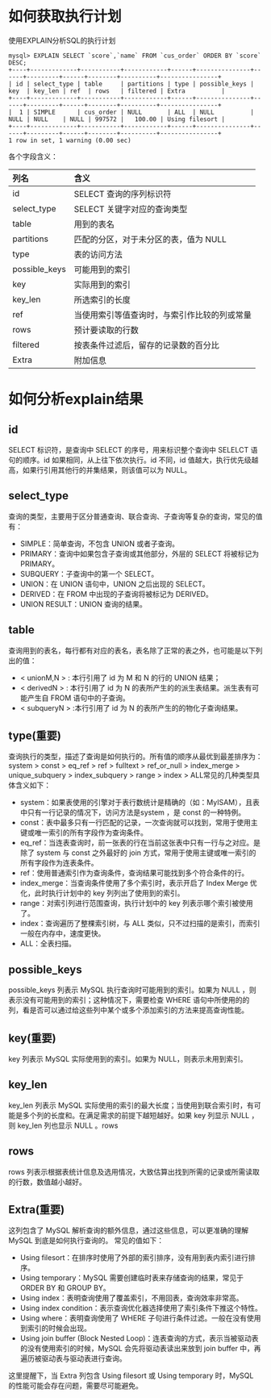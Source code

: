 # 如何获取执行计划

使用EXPLAIN分析SQL的执行计划

```text
mysql> EXPLAIN SELECT `score`,`name` FROM `cus_order` ORDER BY `score` DESC;
+----+-------------+-----------+------------+------+---------------+------+---------+------+--------+----------+----------------+
| id | select_type | table     | partitions | type | possible_keys | key  | key_len | ref  | rows   | filtered | Extra          |
+----+-------------+-----------+------------+------+---------------+------+---------+------+--------+----------+----------------+
|  1 | SIMPLE      | cus_order | NULL       | ALL  | NULL          | NULL | NULL    | NULL | 997572 |   100.00 | Using filesort |
+----+-------------+-----------+------------+------+---------------+------+---------+------+--------+----------+----------------+
1 row in set, 1 warning (0.00 sec)

```

各个字段含义：

| 列名            | 含义                     |
|:--------------|:-----------------------|
| id            | SELECT 查询的序列标识符        |
| select_type   | SELECT 关键字对应的查询类型      |
| table         | 用到的表名                  |
| partitions    | 匹配的分区，对于未分区的表，值为 NULL  |
| type          | 表的访问方法                 |
| possible_keys | 可能用到的索引                |
| key           | 实际用到的索引                |
| key_len       | 所选索引的长度                |
| ref           | 当使用索引等值查询时，与索引作比较的列或常量 |
| rows          | 预计要读取的行数               |
| filtered      | 按表条件过滤后，留存的记录数的百分比     |
| Extra         | 附加信息                   |

# 如何分析explain结果

## id

SELECT 标识符，是查询中 SELECT 的序号，用来标识整个查询中 SELELCT 语句的顺序。id 如果相同，从上往下依次执行。id 不同，id
值越大，执行优先级越高，如果行引用其他行的并集结果，则该值可以为 NULL。

## select_type

查询的类型，主要用于区分普通查询、联合查询、子查询等复杂的查询，常见的值有：

- SIMPLE：简单查询，不包含 UNION 或者子查询。
- PRIMARY：查询中如果包含子查询或其他部分，外层的 SELECT 将被标记为 PRIMARY。
- SUBQUERY：子查询中的第一个 SELECT。
- UNION：在 UNION 语句中，UNION 之后出现的 SELECT。
- DERIVED：在 FROM 中出现的子查询将被标记为 DERIVED。
- UNION RESULT：UNION 查询的结果。

## table

查询用到的表名，每行都有对应的表名，表名除了正常的表之外，也可能是以下列出的值：

- < unionM,N > : 本行引用了 id 为 M 和 N 的行的 UNION 结果；
- < derivedN > : 本行引用了 id 为 N 的表所产生的的派生表结果。派生表有可能产生自 FROM 语句中的子查询。
- < subqueryN > :本行引用了 id 为 N 的表所产生的的物化子查询结果。

## type(重要)

查询执行的类型，描述了查询是如何执行的。所有值的顺序从最优到最差排序为：system > const > eq_ref > ref > fulltext >
ref_or_null > index_merge > unique_subquery > index_subquery > range > index >
ALL常见的几种类型具体含义如下：

- system：如果表使用的引擎对于表行数统计是精确的（如：MyISAM），且表中只有一行记录的情况下，访问方法是system ，是 const 的一种特例。
- const：表中最多只有一行匹配的记录，一次查询就可以找到，常用于使用主键或唯一索引的所有字段作为查询条件。
- eq_ref：当连表查询时，前一张表的行在当前这张表中只有一行与之对应。是除了 system 与 const 之外最好的 join
  方式，常用于使用主键或唯一索引的所有字段作为连表条件。
- ref：使用普通索引作为查询条件，查询结果可能找到多个符合条件的行。
- index_merge：当查询条件使用了多个索引时，表示开启了 Index Merge 优化，此时执行计划中的 key 列列出了使用到的索引。
- range：对索引列进行范围查询，执行计划中的 key 列表示哪个索引被使用了。
- index：查询遍历了整棵索引树，与 ALL 类似，只不过扫描的是索引，而索引一般在内存中，速度更快。
- ALL：全表扫描。

## possible_keys

possible_keys 列表示 MySQL 执行查询时可能用到的索引。如果为 NULL ，则表示没有可能用到的索引；这种情况下，需要检查
WHERE 语句中所使用的的列，看是否可以通过给这些列中某个或多个添加索引的方法来提高查询性能。

## key(重要)

key 列表示 MySQL 实际使用到的索引。如果为 NULL，则表示未用到索引。

## key_len

key_len 列表示 MySQL 实际使用的索引的最大长度；当使用到联合索引时，有可能是多个列的长度和。在满足需求的前提下越短越好。如果
key 列显示 NULL ，则 key_len 列也显示 NULL 。rows

## rows

rows 列表示根据表统计信息及选用情况，大致估算出找到所需的记录或所需读取的行数，数值越小越好。

## Extra(重要)

这列包含了 MySQL 解析查询的额外信息，通过这些信息，可以更准确的理解 MySQL 到底是如何执行查询的。 常见的值如下：

- Using filesort：在排序时使用了外部的索引排序，没有用到表内索引进行排序。
- Using temporary：MySQL 需要创建临时表来存储查询的结果，常见于 ORDER BY 和 GROUP BY。
- Using index：表明查询使用了覆盖索引，不用回表，查询效率非常高。
- Using index condition：表示查询优化器选择使用了索引条件下推这个特性。
- Using where：表明查询使用了 WHERE 子句进行条件过滤。一般在没有使用到索引的时候会出现。
- Using join buffer (Block Nested Loop)：连表查询的方式，表示当被驱动表的没有使用索引的时候，MySQL 会先将驱动表读出来放到
  join buffer 中，再遍历被驱动表与驱动表进行查询。

这里提醒下，当 Extra 列包含 Using filesort 或 Using temporary 时，MySQL 的性能可能会存在问题，需要尽可能避免。
